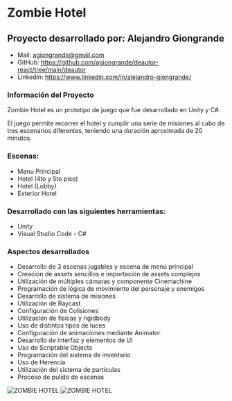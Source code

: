# Zombie Hotel

## Proyecto desarrollado por: Alejandro Giongrande

- Mail: agiongrande@gmail.com
- GitHub: https://github.com/agiongrande/deautor-react/tree/main/deautor
- Linkedin: https://www.linkedin.com/in/alejandro-giongrande/

### Información del Proyecto

Zombie Hotel es un prototipo de juego que fue desarrollado en Unity y C#.

El juego permite recorrer el hotel y cumplir una serie de misiones al cabo de tres escenarios diferentes, teniendo una duración aproximada de 20 minutos.

### Escenas:

- Menu Principal
- Hotel (4to y 5to piso)
- Hotel (Lobby)
- Exterior Hotel

### Desarrollado con las siguientes herramientas:

- Unity
- Visual Studio Code - C#

### Aspectos desarrollados

- Desarrollo de 3 escenas jugables y escena de menú principal
- Creación de assets sencillos e importación de assets complejos
- Útilización de múltiples cámaras y componente Cinemachine
- Programación de lógica de movimiento del personaje y enemigos
- Desarrollo de sistema de misiones
- Utilización de Raycast
- Configuración de Colisiones
- Utilización de físicas y rigidbody
- Uso de distintos tipos de luces
- Configuración de animaciones mediante Animator
- Desarrollo de interfaz y elementos de UI
- Uso de Scriptable Objects
- Programación del sistema de inventario
- Uso de Herencia
- Utilización del sistema de partículas
- Proceso de pulido de escenas

![ZOMBIE HOTEL](https://agiongrande.github.io/portfolio/img/zombie.gif)
![ZOMBIE HOTEL](https://agiongrande.github.io/Zombie-Hotel/zombie.gif)

